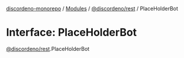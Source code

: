 [discordeno-monorepo](../README.md) / [Modules](../modules.md) / [@discordeno/rest](../modules/discordeno_rest.md) / PlaceHolderBot

# Interface: PlaceHolderBot

[@discordeno/rest](../modules/discordeno_rest.md).PlaceHolderBot

